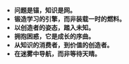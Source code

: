 
*   **问题是锚，知识是网。**
*   **锻造学习的引擎，而非装载一时的燃料。**
*   **以创造者的姿态，踏入未知。**
*   **拥抱困惑，它是成长的序曲。**
*   **从知识的消费者，到价值的创造者。**
*   **在迷雾中导航，而非等待天晴。**